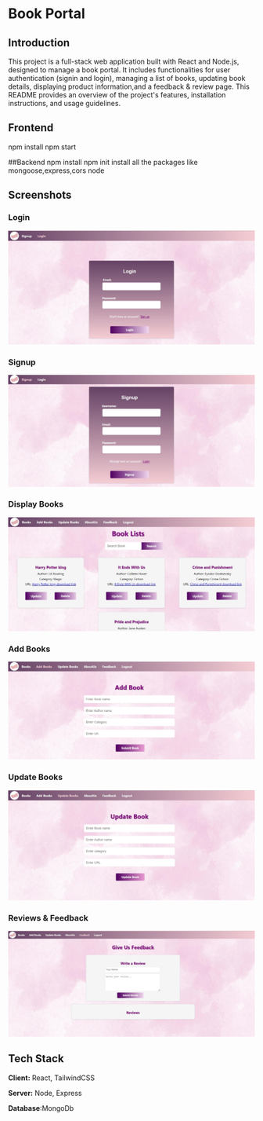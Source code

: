 
# Book Portal

## Introduction

This project is a full-stack web application built with React and Node.js, designed to manage a book portal. It includes functionalities for user authentication (signin and login), managing a list of books, updating book details, displaying product information,and a feedback & review page. This README provides an overview of the project's features, installation instructions, and usage guidelines.

## Frontend 
 npm install 
 npm start

##Backend
npm install
npm init
install all the packages like mongoose,express,cors 
node 


## Screenshots
### Login
![App Screenshot](https://github.com/alizazahid11/book-portal/blob/main/assets/3.jpeg?raw=true)

### Signup
![App Screenshot](https://github.com/alizazahid11/book-portal/blob/main/assets/2.jpeg?raw=true)

### Display Books
![App Screenshot](https://github.com/alizazahid11/book-portal/blob/main/assets/7.jpeg?raw=true)

### Add Books
![App Screenshot](https://github.com/alizazahid11/book-portal/blob/main/assets/4.jpeg?raw=true)

### Update Books
![App Screenshot](https://github.com/alizazahid11/book-portal/blob/main/assets/6.jpeg?raw=true)

### Reviews & Feedback
![App Screenshot](https://github.com/alizazahid11/book-portal/blob/main/assets/1.jpeg?raw=true)

## Tech Stack

**Client:** React, TailwindCSS

**Server:** Node, Express

**Database**:MongoDb
